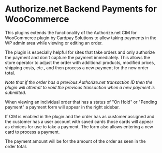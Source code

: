 # Authorize.net Backend Payments for WooCommerce

This plugins extends the functionality of the Authorize.net CIM for WooCommerce plugin by Cardpay Solutions to allow taking payments in the WP admin area while viewing or editing an order.

The plugin is especially helpful for sites that take orders and only authorize the payment and don't capture the payment immediately. This allows the store operator to adjust the order with additional products, modified prices, shipping costs, etc., and then process a new payment for the new order total.

*Note that if the order has a previous Authorize.net transaction ID then the plugin will attempt to void the previous transaction when a new payment is submitted.*

When viewing an individual order that has a status of "On Hold" or "Pending payment" a payment form will appear in the right sidebar.

If CIM is enabled in the plugin and the order has as customer assigned and the customer has a user account with saved cards those cards will appear as choices for use to take a payment. The form also allows entering a new card to process a payment.

The payment amount will be for the amount of the order as seen in the order total. 


